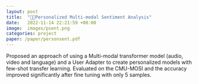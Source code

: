 ```yaml
---
layout: post
title:  "🤖🧠Personalized Multi-modal Sentiment Analysis"
date:   2022-11-14 22:21:59 +00:00
image:  images/psent.png
categories: project
paper: /paper/personsent.pdf
---
```

Proposed an approach of using a Multi-modal transformer model (audio, video and language) and a User
Adapter to create personalized models with few-shot transfer learning.
Evaluated on the CMU-MOSI and the accuracy improved significantly after fine tuning with only 5 samples.